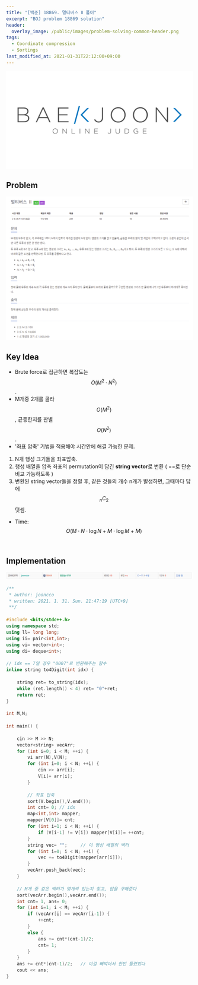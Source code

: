 ```yaml
---
title: "[백준] 18869. 멀티버스 Ⅱ 풀이"
excerpt: "BOJ problem 18869 solution"
header:
  overlay_image: /public/images/problem-solving-common-header.png
tags:
  - Coordinate compression
  - Sortings
last_modified_at: 2021-01-31T22:12:00+09:00
---
```

<a href="https://www.acmicpc.net/">
  <img src="/public/images/boj-logo.png"/>
</a>

## Problem
<a href="https://www.acmicpc.net/problem/18869">
    <img src="/public/images/boj-18869.png"/>
</a>

<br/>

## Key Idea
- Brute force로 접근하면 복잡도는 $$O(M^2 \cdot N^2)$$.
- M개중 2개를 골라 $$O(M^2)$$, 균등한지를 판별 $$O(N^2)$$.  
- '좌표 압축' 기법을 적용해야 시간안에 해결 가능한 문제.  

1. N개 행성 크기들을 좌표압축.
2. 행성 배열을 압축 좌표의 permutation이 담긴 <b>string vector</b>로 변환 ( ==로 단순 비교 가능하도록 )
3. 변환된 string vector들을 정렬 후, 같은 것들의 개수 n개가 발생하면, 그때마다 답에 $$ {_n}C_2$$ 덧셈.

- Time: $$O(M{\cdot}N{\cdot}{\log}N + M{\cdot}{\log}M + M)$$

<br/>

## Implementation
<img src="/public/images/boj-18869-result.png"/>

```cpp
/**
 * author: jooncco
 * written: 2021. 1. 31. Sun. 21:47:19 [UTC+9]
 **/

#include <bits/stdc++.h>
using namespace std;
using ll= long long;
using ii= pair<int,int>;
using vi= vector<int>;
using di= deque<int>;

// idx == 7일 경우 "0007"로 변환해주는 함수
inline string to4Digit(int idx) {

    string ret= to_string(idx);
    while (ret.length() < 4) ret= "0"+ret;
    return ret;
}

int M,N;

int main() {

    cin >> M >> N;
    vector<string> vecArr;
    for (int i=0; i < M; ++i) {
        vi arr(N),V(N);
        for (int i=0; i < N; ++i) {
            cin >> arr[i];
            V[i]= arr[i];
        }

        // 좌표 압축
        sort(V.begin(),V.end());
        int cnt= 0; // idx
        map<int,int> mapper;
        mapper[V[0]]= cnt;
        for (int i=1; i < N; ++i) {
            if (V[i-1] != V[i]) mapper[V[i]]= ++cnt;
        }
        string vec= "";     // 이 행성 배열의 벡터
        for (int i=0; i < N; ++i) {
            vec += to4Digit(mapper[arr[i]]);
        }
        vecArr.push_back(vec);
    }

    // M개 중 같은 벡터가 몇개씩 있는지 찾고, 답을 구해준다
    sort(vecArr.begin(),vecArr.end());
    int cnt= 1, ans= 0;
    for (int i=1; i < M; ++i) {
        if (vecArr[i] == vecArr[i-1]) {
            ++cnt;
        }
        else {
            ans += cnt*(cnt-1)/2;
            cnt= 1;
        }
    }
    ans += cnt*(cnt-1)/2;   // 이걸 빼먹어서 한번 틀렸었다
    cout << ans;
}


```